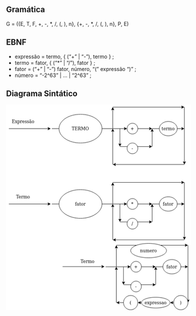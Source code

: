 ## Gramática
G = ({E, T, F, +, -, *, /, (, ), n}, {+, -, *, /, (, ), n}, P, E)



## EBNF
- expressão = termo, { (“+” | “-”), termo } ;
- termo = fator, { (“*” | “/”), fator } ;
- fator = (“+” | “-”) fator, número, “(” expressão “)” ;
- número = “-2^63” | ... | “2^63” ;

## Diagrama Sintático
![Diagrama Sintático](ds.png)